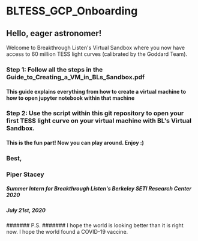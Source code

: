 # BLTESS_GCP_Onboarding

## Hello, eager astronomer! 

Welcome to Breakthrough Listen's Virtual Sandbox where you now have access to 60 million TESS light curves (calibrated by the Goddard Team). 

### Step 1: Follow all the steps in the Guide_to_Creating_a_VM_in_BLs_Sandbox.pdf
#### This guide explains everything from how to create a virtual machine to how to open jupyter notebook within that machine


### Step 2: Use the script within this git repository to open your first TESS light curve on your virtual machine with BL's Virtual Sandbox.
#### This is the fun part! Now you can play around. Enjoy :) 

### Best,
### Piper Stacey
##### Summer Intern for Breakthrough Listen's Berkeley SETI Research Center 2020
##### July 21st, 2020

####### P.S. 
####### I hope the world is looking better than it is right now. I hope the world found a COVID-19 vaccine.
